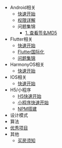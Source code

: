 
<!-- _sidebar.md -->

* Android相关
  * [快速开始](/Android/环境搭建.md) <!--注意这里是相对路径-->
  * [权限详解](/Android/动态权限详解.md)
  * 问题集锦
	* [1. 查看签名MD5](/Android/Android签名无法查看MD5.md)
* Flutter相关
  * [快速开始](/Flutter/环境搭建.md) 
  * [Flutter国际化](/Flutter/Flutter国际化.md) 
  * [问题集锦](/Flutter/问题集锦.md)
* HarmonyOS相关
  * [快速开始](/HarmonyOS/环境搭建.md) <!--注意这里是相对路径-->
* IOS相关
  * [快速开始](/IOS/环境搭建.md) <!--注意这里是相对路径-->
* H5/小程序
  * [H5快速开始](/H5/H5环境搭建.md) <!--注意这里是相对路径-->
  * [小程序快速开始](/H5/小程序环境搭建.md)
  * [NPM搭建](/H5/npm搭建.md)
* 设计模式
* 算法
* [优秀项目](/github/README.md)
* 其他
  * [买房须知](./其他/买房须知.md)